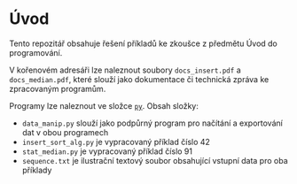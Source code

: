 # Úvod
Tento repozitář obsahuje řešení příkladů ke zkoušce z předmětu Úvod do programování.

V kořenovém adresáři lze naleznout soubory `docs_insert.pdf` a `docs_median.pdf`, které slouží jako dokumentace či technická zpráva ke zpracovaným programům.

Programy lze naleznout ve složce [`py`](https://github.com/rnd195/uvod_do_prg_zk/tree/main/py). Obsah složky:

- `data_manip.py` slouží jako podpůrný program pro načítání a exportování dat v obou programech
- `insert_sort_alg.py` je vypracovaný příklad číslo 42
- `stat_median.py` je vypracovaný příklad číslo 91
- `sequence.txt` je ilustrační textový soubor obsahující vstupní data pro oba příklady

